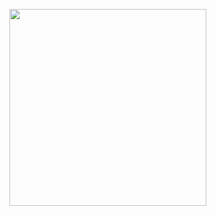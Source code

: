 <!--START_SECTION:lapras-card-->
<a href="https://lapras.com/public/msk1206" target="_blank" rel="noopener noreferrer"><img src="https://lapras-card-generator.vercel.app/api/svg?e=4.22&b=3.3&i=2.28&b1=%23232323&b2=%236d6d6d&i1=%23212121&i2=%23818181&l=ja" width="350" ></a>
<!--END_SECTION:lapras-card-->
